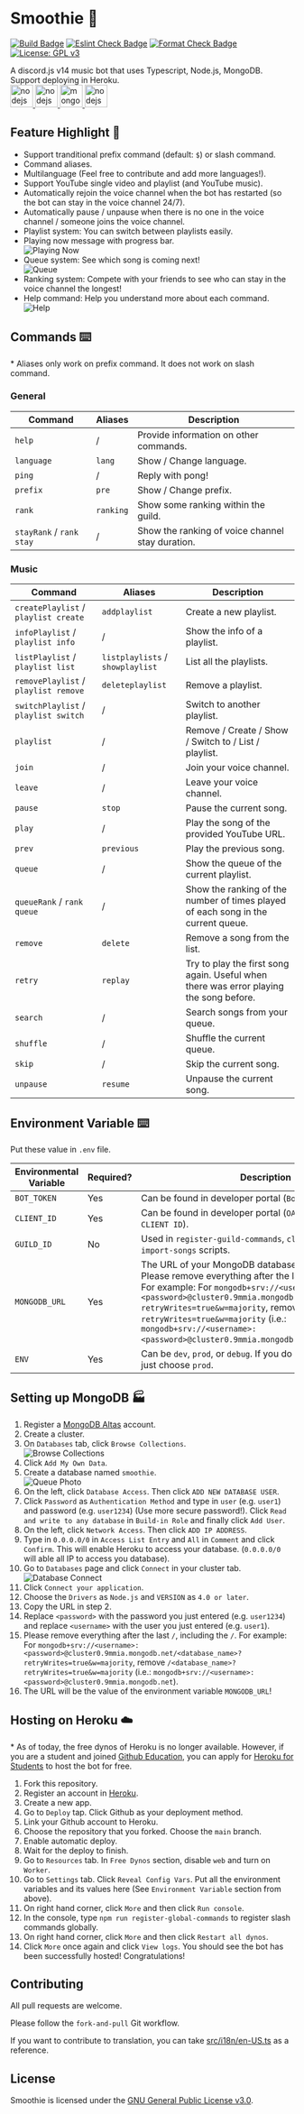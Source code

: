 # Smoothie :musical_note:

[![Build Badge](https://github.com/EddieWongED/Smoothie/actions/workflows/build.yaml/badge.svg)](https://github.com/EddieWongED/Smoothie/actions/workflows/build.yaml)
[![Eslint Check Badge](https://github.com/EddieWongED/Smoothie/actions/workflows/eslint.yaml/badge.svg)](https://github.com/EddieWongED/Smoothie/actions/workflows/eslint.yaml)
[![Format Check Badge](https://github.com/EddieWongED/Smoothie/actions/workflows/format.yaml/badge.svg)](https://github.com/EddieWongED/Smoothie/actions/workflows/format.yaml)
[![License: GPL v3](https://img.shields.io/badge/License-GPLv3-blue.svg)](https://www.gnu.org/licenses/gpl-3.0)

A discord.js v14 music bot that uses Typescript, Node.js, MongoDB. Support deploying in Heroku.  
<a href="https://typescriptlang.org" target="_blank" rel="noreferrer">
<img src="https://raw.githubusercontent.com/devicons/devicon/master/icons/typescript/typescript-original.svg" alt="nodejs" width="40" height="40"/>
</a>
<a href="https://nodejs.org" target="_blank" rel="noreferrer">
<img src="https://raw.githubusercontent.com/devicons/devicon/master/icons/nodejs/nodejs-original-wordmark.svg" alt="nodejs" width="40" height="40"/>
</a>
<a href="https://www.mongodb.com/" target="_blank" rel="noreferrer">
<img src="https://raw.githubusercontent.com/devicons/devicon/master/icons/mongodb/mongodb-original-wordmark.svg" alt="mongodb" width="40" height="40"/>
</a>
<a href="https://heroku.com" target="_blank" rel="noreferrer">
<img src="https://raw.githubusercontent.com/devicons/devicon/master/icons/heroku/heroku-original-wordmark.svg" alt="nodejs" width="40" height="40"/>
</a>

## Feature Highlight :rotating_light:

-   Support tranditional prefix command (default: `$`) or slash command.
-   Command aliases.
-   Multilanguage (Feel free to contribute and add more languages!).
-   Support YouTube single video and playlist (and YouTube music).
-   Automatically rejoin the voice channel when the bot has restarted (so the bot can stay in the voice channel 24/7).
-   Automatically pause / unpause when there is no one in the voice channel / someone joins the voice channel.
-   Playlist system: You can switch between playlists easily.
-   Playing now message with progress bar.  
    ![Playing Now](assets/readme/playingNow.png)
-   Queue system: See which song is coming next!  
    ![Queue](assets/readme/queue.png)
-   Ranking system: Compete with your friends to see who can stay in the voice channel the longest!
-   Help command: Help you understand more about each command.  
    ![Help](assets/readme/help.png)

## Commands :keyboard:

\* Aliases only work on prefix command. It does not work on slash command.

### General

| Command                  | Aliases   | Description                                      |
| ------------------------ | --------- | ------------------------------------------------ |
| `help`                   | /         | Provide information on other commands.           |
| `language`               | `lang`    | Show / Change language.                          |
| `ping`                   | /         | Reply with pong!                                 |
| `prefix`                 | `pre`     | Show / Change prefix.                            |
| `rank`                   | `ranking` | Show some ranking within the guild.              |
| `stayRank` / `rank stay` | /         | Show the ranking of voice channel stay duration. |

### Music

| Command                              | Aliases                          | Description                                                                            |
| ------------------------------------ | -------------------------------- | -------------------------------------------------------------------------------------- |
| `createPlaylist` / `playlist create` | `addplaylist`                    | Create a new playlist.                                                                 |
| `infoPlaylist` / `playlist info`     | /                                | Show the info of a playlist.                                                           |
| `listPlaylist` / `playlist list`     | `listplaylists` / `showplaylist` | List all the playlists.                                                                |
| `removePlaylist` / `playlist remove` | `deleteplaylist`                 | Remove a playlist.                                                                     |
| `switchPlaylist` / `playlist switch` | /                                | Switch to another playlist.                                                            |
| `playlist`                           | /                                | Remove / Create / Show / Switch to / List / playlist.                                  |
| `join`                               | /                                | Join your voice channel.                                                               |
| `leave`                              | /                                | Leave your voice channel.                                                              |
| `pause`                              | `stop`                           | Pause the current song.                                                                |
| `play`                               | /                                | Play the song of the provided YouTube URL.                                             |
| `prev`                               | `previous`                       | Play the previous song.                                                                |
| `queue`                              | /                                | Show the queue of the current playlist.                                                |
| `queueRank` / `rank queue`           | /                                | Show the ranking of the number of times played of each song in the current queue.      |
| `remove`                             | `delete`                         | Remove a song from the list.                                                           |
| `retry`                              | `replay`                         | Try to play the first song again. Useful when there was error playing the song before. |
| `search`                             | /                                | Search songs from your queue.                                                          |
| `shuffle`                            | /                                | Shuffle the current queue.                                                             |
| `skip`                               | /                                | Skip the current song.                                                                 |
| `unpause`                            | `resume`                         | Unpause the current song.                                                              |

## Environment Variable :keyboard:

Put these value in `.env` file.

| Environmental Variable | Required? | Description                                                                                                                                                                                                                                                                                                                                                                                       |
| ---------------------- | --------- | ------------------------------------------------------------------------------------------------------------------------------------------------------------------------------------------------------------------------------------------------------------------------------------------------------------------------------------------------------------------------------------------------- |
| `BOT_TOKEN`            | Yes       | Can be found in developer portal (`Bot` -> `TOKEN`).                                                                                                                                                                                                                                                                                                                                              |
| `CLIENT_ID`            | Yes       | Can be found in developer portal (`OAuth2` -> `General` -> `CLIENT ID`).                                                                                                                                                                                                                                                                                                                          |
| `GUILD_ID`             | No        | Used in `register-guild-commands`, `clear-guild-commands`, `import-songs` scripts.                                                                                                                                                                                                                                                                                                                |
| `MONGODB_URL`          | Yes       | The URL of your MongoDB database (more detail below). <br /> Please remove everything after the last `/`, including the `/`. <br /> For example: For `mongodb+srv://<username>:<password>@cluster0.9mmia.mongodb.net/<database_name>?retryWrites=true&w=majority`, remove `/<database_name>?retryWrites=true&w=majority` (i.e.: `mongodb+srv://<username>:<password>@cluster0.9mmia.mongodb.net`) |
| `ENV`                  | Yes       | Can be `dev`, `prod`, or `debug`. If you do not know what this is, just choose `prod`.                                                                                                                                                                                                                                                                                                            |

## Setting up MongoDB :factory:

1.  Register a [MongoDB Altas](https://www.mongodb.com/cloud/atlas/register) account.
2.  Create a cluster.
3.  On `Databases` tab, click `Browse Collections`.  
    ![Browse Collections](assets/readme/databaseBrowseCollections.png)
4.  Click `Add My Own Data`.
5.  Create a database named `smoothie`.  
    ![Queue Photo](assets/readme/databaseClusterPage.png)
6.  On the left, click `Database Access`. Then click `ADD NEW DATABASE USER`.
7.  Click `Password` as `Authentication Method` and type in `user` (e.g. `user1`) and password (e.g. `user1234`) (Use more secure password!). Click `Read and write to any database` in `Build-in Role` and finally click `Add User`.
8.  On the left, click `Network Access`. Then click `ADD IP ADDRESS`.
9.  Type in `0.0.0.0/0` in `Access List Entry` and `All` in `Comment` and click `Confirm`. This will enable Heroku to access your database. (`0.0.0.0/0` will able all IP to access you database).
10. Go to `Databases` page and click `Connect` in your cluster tab.  
    ![Database Connect](assets/readme/databaseConnect.png)
11. Click `Connect your application`.
12. Choose the `Drivers` as `Node.js` and `VERSION` as `4.0 or later`.
13. Copy the URL in step 2.
14. Replace `<password>` with the password you just entered (e.g. `user1234`) and replace `<username>` with the user you just entered (e.g. `user1`).
15. Please remove everything after the last `/`, including the `/`. For example: For `mongodb+srv://<username>:<password>@cluster0.9mmia.mongodb.net/<database_name>?retryWrites=true&w=majority`, remove `/<database_name>?retryWrites=true&w=majority` (i.e.: `mongodb+srv://<username>:<password>@cluster0.9mmia.mongodb.net`).
16. The URL will be the value of the environment variable `MONGODB_URL`!

## Hosting on Heroku :cloud:

\* As of today, the free dynos of Heroku is no longer available. However, if you are a student and joined [Github Education](https://education.github.com/students), you can apply for [Heroku for Students](https://www.heroku.com/students) to host the bot for free.

1. Fork this repository.
2. Register an account in [Heroku](https://id.heroku.com/login).
3. Create a new app.
4. Go to `Deploy` tap. Click Github as your deployment method.
5. Link your Github account to Heroku.
6. Choose the repository that you forked. Choose the `main` branch.
7. Enable automatic deploy.
8. Wait for the deploy to finish.
9. Go to `Resources` tab. In `Free Dynos` section, disable `web` and turn on `Worker`.
10. Go to `Settings` tab. Click `Reveal Config Vars`. Put all the environment variables and its values here (See `Environment Variable` section from above).
11. On right hand corner, click `More` and then click `Run console`.
12. In the console, type `npm run register-global-commands` to register slash commands globally.
13. On right hand corner, click `More` and then click `Restart all dynos`.
14. Click `More` once again and click `View logs`. You should see the bot has been successfully hosted! Congratulations!

## Contributing

All pull requests are welcome.

Please follow the `fork-and-pull` Git workflow.

If you want to contribute to translation, you can take [src/i18n/en-US.ts](src/i18n/en-US.ts) as a reference.

## License

Smoothie is licensed under the [GNU General Public License v3.0](LICENSE).
